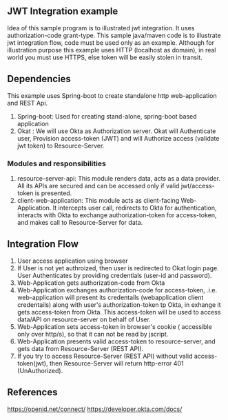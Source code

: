 ## JWT Integration example
Idea of this sample program is to illustrated jwt integration. It uses authorization-code grant-type. This sample java/maven code is to illustrate jwt integration flow, code must be used only as an example. 
  Although for illustration purpose this example uses HTTP (localhost as domain), in real world you must use HTTPS, else token will be easily stolen  in transit.

## Dependencies
This example uses Spring-boot to create standalone http web-application and REST Api.

1. Spring-boot: 	Used for creating stand-alone, spring-boot based application
2. Okat :  We will use Okta as Authorization server. Okat will Authenticate user, Provision access-token (JWT) and will Authorize access (validate jwt token) to Resource-Server.

### Modules and responsibilities
1.	resource-server-api: This module renders data, acts as a data provider. All its APIs are secured and can be accessed only if valid jwt/access-token is presented.
2.	client-web-application: This module acts as client-facing Web-Application. It intercepts user call, redirects to Okta for authentication, interacts with Okta to exchange authorization-token for access-token, and makes call to Resource-Server for data.


## Integration Flow
1) User access application using browser
2) If User is not yet authroized, then user is redirected to Okat login page. User Authenticates by providing credentials (user-id and password).
3) Web-Application gets authorization-code from Okta
4) Web-Application exchanges authorization-code  for access-token, .i.e. web-application will present its credentails (webapplication client credentails) along with user's authorization-token tp Okta, in exhange it gets access-token from Okta. This access-token will be used to access data/API on resource-server on behalf of User.
5) Web-Application sets access-token in browser's cookie ( accessible only over http/s), so that it can not be read by jscript.
6) Web-Application presents valid access-token to resource-server, and gets data from Resource-Server (REST API).
7) If you try to access Resource-Server (REST API) without valid access-token(jwt), then Resource-Server will return http-error 401 (UnAuthorized).

## References
https://openid.net/connect/
https://developer.okta.com/docs/
